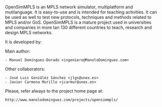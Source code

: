 OpenSimMPLS is an MPLS network simulator, multiplatform and mutilanguage. It is easy-to-use and is intended for teaching activities. It can be used as well to test new protocols, techniques and methods related to MPLS and/or GoS. OpenSimMPLS is a mature project used in universities and companies in more tan 130 different countries to teach, research and design MPLS networks.

It is developed by:

Main author:

    - Manuel Domínguez-Dorado <ingeniero@ManoloDominguez.com>
   
  Other collaborators:

    - José Luis González Sánchez <jlgs@unex.es>
    - Javier Carmona Murillo <jcarmur@unex.es>
    
    
Please, refer always to the project home page at:

    http://www.manolodominguez.com/projects/opensimmpls/
